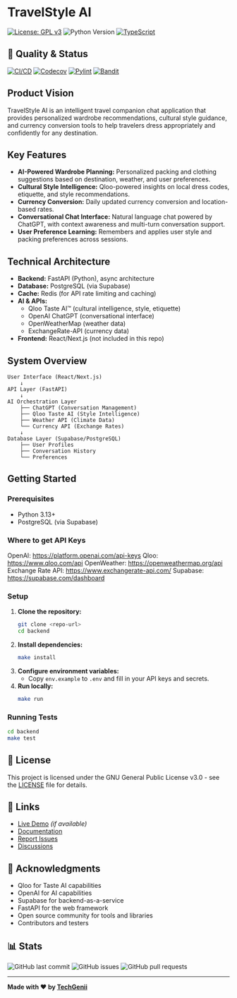 # TravelStyle AI

[![License: GPL v3](https://img.shields.io/badge/License-GPLv3-blue.svg)](https://www.gnu.org/licenses/gpl-3.0)
![Python Version](https://img.shields.io/badge/python-3.13-blue)
[![TypeScript](https://img.shields.io/badge/typescript-4.0+-blue.svg)](https://www.typescriptlang.org/)

## 🚀 Quality & Status

[![CI/CD](https://github.com/techgenii/travelstyle/workflows/Backend%20Quality%20CI%2FCD/badge.svg)](https://github.com/techgenii/travelstyle/actions)
[![Codecov](https://codecov.io/gh/techgenii/travelstyle/branch/main/graph/badge.svg)](https://codecov.io/gh/techgenii/travelstyle)
[![Pylint](https://img.shields.io/badge/pylint-0.0%2F10-red)](https://github.com/techgenii/travelstyle/actions)
[![Bandit](https://img.shields.io/badge/bandit-0%20issues-brightgreen)](https://github.com/techgenii/travelstyle/actions)

## Product Vision
TravelStyle AI is an intelligent travel companion chat application that provides personalized wardrobe recommendations, cultural style guidance, and currency conversion tools to help travelers dress appropriately and confidently for any destination.

## Key Features
- **AI-Powered Wardrobe Planning:** Personalized packing and clothing suggestions based on destination, weather, and user preferences.
- **Cultural Style Intelligence:** Qloo-powered insights on local dress codes, etiquette, and style recommendations.
- **Currency Conversion:** Daily updated currency conversion and location-based rates.
- **Conversational Chat Interface:** Natural language chat powered by ChatGPT, with context awareness and multi-turn conversation support.
- **User Preference Learning:** Remembers and applies user style and packing preferences across sessions.

## Technical Architecture
- **Backend:** FastAPI (Python), async architecture
- **Database:** PostgreSQL (via Supabase)
- **Cache:** Redis (for API rate limiting and caching)
- **AI & APIs:**
  - Qloo Taste AI™ (cultural intelligence, style, etiquette)
  - OpenAI ChatGPT (conversational interface)
  - OpenWeatherMap (weather data)
  - ExchangeRate-API (currency data)
- **Frontend:** React/Next.js (not included in this repo)

## System Overview
```
User Interface (React/Next.js)
    ↓
API Layer (FastAPI)
    ↓
AI Orchestration Layer
    ├── ChatGPT (Conversation Management)
    ├── Qloo Taste AI (Style Intelligence)
    ├── Weather API (Climate Data)
    └── Currency API (Exchange Rates)
    ↓
Database Layer (Supabase/PostgreSQL)
    ├── User Profiles
    ├── Conversation History
    └── Preferences
```

## Getting Started

### Prerequisites
- Python 3.13+
- PostgreSQL (via Supabase)

### Where to get API Keys
OpenAI: https://platform.openai.com/api-keys
Qloo: https://www.qloo.com/api
OpenWeather: https://openweathermap.org/api
Exchange Rate API: https://www.exchangerate-api.com/
Supabase: https://supabase.com/dashboard

### Setup
1. **Clone the repository:**
   ```bash
   git clone <repo-url>
   cd backend
   ```
2. **Install dependencies:**
   ```bash
   make install
   ```
3. **Configure environment variables:**
   - Copy `env.example` to `.env` and fill in your API keys and secrets.
4. **Run locally:**
   ```bash
   make run
   ```

### Running Tests
```bash
cd backend
make test
```

## 📝 License

This project is licensed under the GNU General Public License v3.0 - see the [LICENSE](LICENSE) file for details.

## 🔗 Links

- [Live Demo]() *(if available)*
- [Documentation](https://github.com/techgenii/travelstyle/wiki)
- [Report Issues](https://github.com/techgenii/travelstyle/issues)
- [Discussions](https://github.com/techgenii/travelstyle/discussions)

## 🙏 Acknowledgments

- Qloo for Taste AI capabilities
- OpenAI for AI capabilities
- Supabase for backend-as-a-service
- FastAPI for the web framework
- Open source community for tools and libraries
- Contributors and testers

## 📊 Stats

![GitHub last commit](https://img.shields.io/github/last-commit/techgenii/travelstyle)
![GitHub issues](https://img.shields.io/github/issues/techgenii/travelstyle)
![GitHub pull requests](https://img.shields.io/github/issues-pr/techgenii/travelstyle)

---

**Made with ❤️ by [TechGenii](https://github.com/techgenii)**
